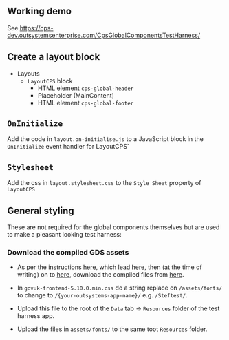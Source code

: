 ## Working demo

See https://cps-dev.outsystemsenterprise.com/CpsGlobalComponentsTestHarness/

## Create a layout block

- Layouts
  - `LayoutCPS` block
    - HTML element `cps-global-header`
    - Placeholder (MainContent)
    - HTML element `cps-global-footer`

## `OnInitialize`

Add the code in `layout.on-initialise.js` to a JavaScript block in the `OnInitialize` event handler for LayoutCPS`

## `Stylesheet`

Add the css in `layout.stylesheet.css` to the `Style Sheet` property of `LayoutCPS`

## General styling

These are not required for the global components themselves but are used to make a pleasant looking test harness:

### Download the compiled GDS assets

- As per the instructions [here](https://frontend.design-system.service.gov.uk/), which lead [here](https://frontend.design-system.service.gov.uk/install-using-precompiled-files/), then (at the time of writing) on to [here](https://github.com/alphagov/govuk-frontend/releases/tag/v5.10.0), download the compiled files from [here](https://github.com/alphagov/govuk-frontend/releases/download/v5.10.0/release-v5.10.0.zip).

- In `govuk-frontend-5.10.0.min.css` do a string replace on `/assets/fonts/` to change to `/{your-outsystems-app-name}/` e.g. `/Steftest/`.

- Upload this file to the root of the `Data` tab -> `Resources` folder of the test harness app.

- Upload the files in `assets/fonts/` to the same toot `Resources` folder.
